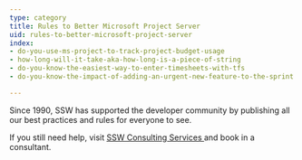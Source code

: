 ```yaml
---
type: category
title: Rules to Better Microsoft Project Server
uid: rules-to-better-microsoft-project-server
index:
- do-you-use-ms-project-to-track-project-budget-usage
- how-long-will-it-take-aka-how-long-is-a-piece-of-string
- do-you-know-the-easiest-way-to-enter-timesheets-with-tfs
- do-you-know-the-impact-of-adding-an-urgent-new-feature-to-the-sprint

---
```


​Since 1990, SSW has supported the developer community by publishing all our best practices and rules for everyone to see.

If you still need help, visit [SSW Consulting Services ​](http&#58;//www.ssw.com.au/ssw/Consulting/Default.aspx)and book in a consultant.​​


